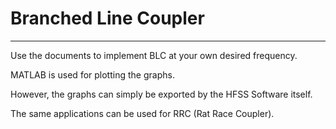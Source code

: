 # Branched Line Coupler
---------------------------------------
Use the documents to implement BLC at your own desired frequency.  

MATLAB is used for plotting the graphs.  

However, the graphs can simply be exported by the HFSS Software itself.  

The same applications can be used for RRC (Rat Race Coupler).



